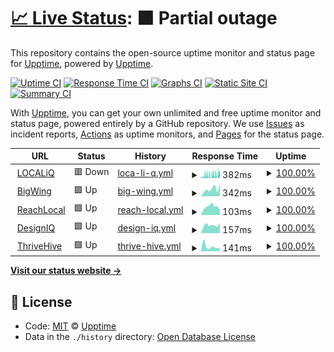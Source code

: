 # [📈 Live Status](https://demo.upptime.js.org): <!--live status--> **🟧 Partial outage**

This repository contains the open-source uptime monitor and status page for [Upptime](https://upptime.js.org), powered by [Upptime](https://github.com/upptime/upptime).

[![Uptime CI](https://github.com/koj-co/upptime/workflows/Uptime%20CI/badge.svg)](https://github.com/koj-co/upptime/actions?query=workflow%3A%22Uptime+CI%22)
[![Response Time CI](https://github.com/koj-co/upptime/workflows/Response%20Time%20CI/badge.svg)](https://github.com/koj-co/upptime/actions?query=workflow%3A%22Response+Time+CI%22)
[![Graphs CI](https://github.com/koj-co/upptime/workflows/Graphs%20CI/badge.svg)](https://github.com/koj-co/upptime/actions?query=workflow%3A%22Graphs+CI%22)
[![Static Site CI](https://github.com/koj-co/upptime/workflows/Static%20Site%20CI/badge.svg)](https://github.com/koj-co/upptime/actions?query=workflow%3A%22Static+Site+CI%22)
[![Summary CI](https://github.com/koj-co/upptime/workflows/Summary%20CI/badge.svg)](https://github.com/koj-co/upptime/actions?query=workflow%3A%22Summary+CI%22)

With [Upptime](https://upptime.js.org), you can get your own unlimited and free uptime monitor and status page, powered entirely by a GitHub repository. We use [Issues](https://github.com/upptime/upptime/issues) as incident reports, [Actions](https://github.com/upptime/upptime/actions) as uptime monitors, and [Pages](https://demo.upptime.js.org) for the status page.

<!--start: status pages-->
<!-- This summary is generated by Upptime (https://github.com/upptime/upptime) -->
<!-- Do not edit this manually, your changes will be overwritten -->
<!-- prettier-ignore -->
| URL | Status | History | Response Time | Uptime |
| --- | ------ | ------- | ------------- | ------ |
| <img alt="" src="https://favicons.githubusercontent.com/localiq.com" height="13"> [LOCALiQ](https://localiq.com) | 🟥 Down | [loca-li-q.yml](https://github.com/bigwing/upptime/commits/HEAD/history/loca-li-q.yml) | <details><summary><img alt="Response time graph" src="./graphs/loca-li-q/response-time-week.png" height="20"> 382ms</summary><br><a href="https://bigwing.github.io/upptime/history/loca-li-q"><img alt="Response time 536" src="https://img.shields.io/endpoint?url=https%3A%2F%2Fraw.githubusercontent.com%2Fbigwing%2Fupptime%2FHEAD%2Fapi%2Floca-li-q%2Fresponse-time.json"></a><br><a href="https://bigwing.github.io/upptime/history/loca-li-q"><img alt="24-hour response time 360" src="https://img.shields.io/endpoint?url=https%3A%2F%2Fraw.githubusercontent.com%2Fbigwing%2Fupptime%2FHEAD%2Fapi%2Floca-li-q%2Fresponse-time-day.json"></a><br><a href="https://bigwing.github.io/upptime/history/loca-li-q"><img alt="7-day response time 382" src="https://img.shields.io/endpoint?url=https%3A%2F%2Fraw.githubusercontent.com%2Fbigwing%2Fupptime%2FHEAD%2Fapi%2Floca-li-q%2Fresponse-time-week.json"></a><br><a href="https://bigwing.github.io/upptime/history/loca-li-q"><img alt="30-day response time 441" src="https://img.shields.io/endpoint?url=https%3A%2F%2Fraw.githubusercontent.com%2Fbigwing%2Fupptime%2FHEAD%2Fapi%2Floca-li-q%2Fresponse-time-month.json"></a><br><a href="https://bigwing.github.io/upptime/history/loca-li-q"><img alt="1-year response time 502" src="https://img.shields.io/endpoint?url=https%3A%2F%2Fraw.githubusercontent.com%2Fbigwing%2Fupptime%2FHEAD%2Fapi%2Floca-li-q%2Fresponse-time-year.json"></a></details> | <details><summary><a href="https://bigwing.github.io/upptime/history/loca-li-q">100.00%</a></summary><a href="https://bigwing.github.io/upptime/history/loca-li-q"><img alt="All-time uptime 100.00%" src="https://img.shields.io/endpoint?url=https%3A%2F%2Fraw.githubusercontent.com%2Fbigwing%2Fupptime%2FHEAD%2Fapi%2Floca-li-q%2Fuptime.json"></a><br><a href="https://bigwing.github.io/upptime/history/loca-li-q"><img alt="24-hour uptime 100.00%" src="https://img.shields.io/endpoint?url=https%3A%2F%2Fraw.githubusercontent.com%2Fbigwing%2Fupptime%2FHEAD%2Fapi%2Floca-li-q%2Fuptime-day.json"></a><br><a href="https://bigwing.github.io/upptime/history/loca-li-q"><img alt="7-day uptime 100.00%" src="https://img.shields.io/endpoint?url=https%3A%2F%2Fraw.githubusercontent.com%2Fbigwing%2Fupptime%2FHEAD%2Fapi%2Floca-li-q%2Fuptime-week.json"></a><br><a href="https://bigwing.github.io/upptime/history/loca-li-q"><img alt="30-day uptime 100.00%" src="https://img.shields.io/endpoint?url=https%3A%2F%2Fraw.githubusercontent.com%2Fbigwing%2Fupptime%2FHEAD%2Fapi%2Floca-li-q%2Fuptime-month.json"></a><br><a href="https://bigwing.github.io/upptime/history/loca-li-q"><img alt="1-year uptime 100.00%" src="https://img.shields.io/endpoint?url=https%3A%2F%2Fraw.githubusercontent.com%2Fbigwing%2Fupptime%2FHEAD%2Fapi%2Floca-li-q%2Fuptime-year.json"></a></details>
| <img alt="" src="https://2jntjtjrd6408dwz2fnxlc1c-wpengine.netdna-ssl.com/wp-content/uploads/2017/04/bigwing_favicon_@2x.png" height="13"> [BigWing](https://bigwing.com) | 🟩 Up | [big-wing.yml](https://github.com/bigwing/upptime/commits/HEAD/history/big-wing.yml) | <details><summary><img alt="Response time graph" src="./graphs/big-wing/response-time-week.png" height="20"> 342ms</summary><br><a href="https://bigwing.github.io/upptime/history/big-wing"><img alt="Response time 349" src="https://img.shields.io/endpoint?url=https%3A%2F%2Fraw.githubusercontent.com%2Fbigwing%2Fupptime%2FHEAD%2Fapi%2Fbig-wing%2Fresponse-time.json"></a><br><a href="https://bigwing.github.io/upptime/history/big-wing"><img alt="24-hour response time 581" src="https://img.shields.io/endpoint?url=https%3A%2F%2Fraw.githubusercontent.com%2Fbigwing%2Fupptime%2FHEAD%2Fapi%2Fbig-wing%2Fresponse-time-day.json"></a><br><a href="https://bigwing.github.io/upptime/history/big-wing"><img alt="7-day response time 342" src="https://img.shields.io/endpoint?url=https%3A%2F%2Fraw.githubusercontent.com%2Fbigwing%2Fupptime%2FHEAD%2Fapi%2Fbig-wing%2Fresponse-time-week.json"></a><br><a href="https://bigwing.github.io/upptime/history/big-wing"><img alt="30-day response time 333" src="https://img.shields.io/endpoint?url=https%3A%2F%2Fraw.githubusercontent.com%2Fbigwing%2Fupptime%2FHEAD%2Fapi%2Fbig-wing%2Fresponse-time-month.json"></a><br><a href="https://bigwing.github.io/upptime/history/big-wing"><img alt="1-year response time 347" src="https://img.shields.io/endpoint?url=https%3A%2F%2Fraw.githubusercontent.com%2Fbigwing%2Fupptime%2FHEAD%2Fapi%2Fbig-wing%2Fresponse-time-year.json"></a></details> | <details><summary><a href="https://bigwing.github.io/upptime/history/big-wing">100.00%</a></summary><a href="https://bigwing.github.io/upptime/history/big-wing"><img alt="All-time uptime 100.00%" src="https://img.shields.io/endpoint?url=https%3A%2F%2Fraw.githubusercontent.com%2Fbigwing%2Fupptime%2FHEAD%2Fapi%2Fbig-wing%2Fuptime.json"></a><br><a href="https://bigwing.github.io/upptime/history/big-wing"><img alt="24-hour uptime 100.00%" src="https://img.shields.io/endpoint?url=https%3A%2F%2Fraw.githubusercontent.com%2Fbigwing%2Fupptime%2FHEAD%2Fapi%2Fbig-wing%2Fuptime-day.json"></a><br><a href="https://bigwing.github.io/upptime/history/big-wing"><img alt="7-day uptime 100.00%" src="https://img.shields.io/endpoint?url=https%3A%2F%2Fraw.githubusercontent.com%2Fbigwing%2Fupptime%2FHEAD%2Fapi%2Fbig-wing%2Fuptime-week.json"></a><br><a href="https://bigwing.github.io/upptime/history/big-wing"><img alt="30-day uptime 100.00%" src="https://img.shields.io/endpoint?url=https%3A%2F%2Fraw.githubusercontent.com%2Fbigwing%2Fupptime%2FHEAD%2Fapi%2Fbig-wing%2Fuptime-month.json"></a><br><a href="https://bigwing.github.io/upptime/history/big-wing"><img alt="1-year uptime 100.00%" src="https://img.shields.io/endpoint?url=https%3A%2F%2Fraw.githubusercontent.com%2Fbigwing%2Fupptime%2FHEAD%2Fapi%2Fbig-wing%2Fuptime-year.json"></a></details>
| <img alt="" src="https://www.reachlocal.com/sites/all/themes/reachlocal_pluto/images/reachlocal_favicon.png" height="13"> [ReachLocal](https://www.reachlocal.com/us/en) | 🟩 Up | [reach-local.yml](https://github.com/bigwing/upptime/commits/HEAD/history/reach-local.yml) | <details><summary><img alt="Response time graph" src="./graphs/reach-local/response-time-week.png" height="20"> 103ms</summary><br><a href="https://bigwing.github.io/upptime/history/reach-local"><img alt="Response time 305" src="https://img.shields.io/endpoint?url=https%3A%2F%2Fraw.githubusercontent.com%2Fbigwing%2Fupptime%2FHEAD%2Fapi%2Freach-local%2Fresponse-time.json"></a><br><a href="https://bigwing.github.io/upptime/history/reach-local"><img alt="24-hour response time 62" src="https://img.shields.io/endpoint?url=https%3A%2F%2Fraw.githubusercontent.com%2Fbigwing%2Fupptime%2FHEAD%2Fapi%2Freach-local%2Fresponse-time-day.json"></a><br><a href="https://bigwing.github.io/upptime/history/reach-local"><img alt="7-day response time 103" src="https://img.shields.io/endpoint?url=https%3A%2F%2Fraw.githubusercontent.com%2Fbigwing%2Fupptime%2FHEAD%2Fapi%2Freach-local%2Fresponse-time-week.json"></a><br><a href="https://bigwing.github.io/upptime/history/reach-local"><img alt="30-day response time 106" src="https://img.shields.io/endpoint?url=https%3A%2F%2Fraw.githubusercontent.com%2Fbigwing%2Fupptime%2FHEAD%2Fapi%2Freach-local%2Fresponse-time-month.json"></a><br><a href="https://bigwing.github.io/upptime/history/reach-local"><img alt="1-year response time 211" src="https://img.shields.io/endpoint?url=https%3A%2F%2Fraw.githubusercontent.com%2Fbigwing%2Fupptime%2FHEAD%2Fapi%2Freach-local%2Fresponse-time-year.json"></a></details> | <details><summary><a href="https://bigwing.github.io/upptime/history/reach-local">100.00%</a></summary><a href="https://bigwing.github.io/upptime/history/reach-local"><img alt="All-time uptime 100.00%" src="https://img.shields.io/endpoint?url=https%3A%2F%2Fraw.githubusercontent.com%2Fbigwing%2Fupptime%2FHEAD%2Fapi%2Freach-local%2Fuptime.json"></a><br><a href="https://bigwing.github.io/upptime/history/reach-local"><img alt="24-hour uptime 100.00%" src="https://img.shields.io/endpoint?url=https%3A%2F%2Fraw.githubusercontent.com%2Fbigwing%2Fupptime%2FHEAD%2Fapi%2Freach-local%2Fuptime-day.json"></a><br><a href="https://bigwing.github.io/upptime/history/reach-local"><img alt="7-day uptime 100.00%" src="https://img.shields.io/endpoint?url=https%3A%2F%2Fraw.githubusercontent.com%2Fbigwing%2Fupptime%2FHEAD%2Fapi%2Freach-local%2Fuptime-week.json"></a><br><a href="https://bigwing.github.io/upptime/history/reach-local"><img alt="30-day uptime 100.00%" src="https://img.shields.io/endpoint?url=https%3A%2F%2Fraw.githubusercontent.com%2Fbigwing%2Fupptime%2FHEAD%2Fapi%2Freach-local%2Fuptime-month.json"></a><br><a href="https://bigwing.github.io/upptime/history/reach-local"><img alt="1-year uptime 100.00%" src="https://img.shields.io/endpoint?url=https%3A%2F%2Fraw.githubusercontent.com%2Fbigwing%2Fupptime%2FHEAD%2Fapi%2Freach-local%2Fuptime-year.json"></a></details>
| <img alt="" src="https://www.designiq.com/wp-content/uploads/2019/02/cropped-favicon-1-192x192.png" height="13"> [DesignIQ](https://www.designiq.com) | 🟩 Up | [design-iq.yml](https://github.com/bigwing/upptime/commits/HEAD/history/design-iq.yml) | <details><summary><img alt="Response time graph" src="./graphs/design-iq/response-time-week.png" height="20"> 157ms</summary><br><a href="https://bigwing.github.io/upptime/history/design-iq"><img alt="Response time 372" src="https://img.shields.io/endpoint?url=https%3A%2F%2Fraw.githubusercontent.com%2Fbigwing%2Fupptime%2FHEAD%2Fapi%2Fdesign-iq%2Fresponse-time.json"></a><br><a href="https://bigwing.github.io/upptime/history/design-iq"><img alt="24-hour response time 203" src="https://img.shields.io/endpoint?url=https%3A%2F%2Fraw.githubusercontent.com%2Fbigwing%2Fupptime%2FHEAD%2Fapi%2Fdesign-iq%2Fresponse-time-day.json"></a><br><a href="https://bigwing.github.io/upptime/history/design-iq"><img alt="7-day response time 157" src="https://img.shields.io/endpoint?url=https%3A%2F%2Fraw.githubusercontent.com%2Fbigwing%2Fupptime%2FHEAD%2Fapi%2Fdesign-iq%2Fresponse-time-week.json"></a><br><a href="https://bigwing.github.io/upptime/history/design-iq"><img alt="30-day response time 276" src="https://img.shields.io/endpoint?url=https%3A%2F%2Fraw.githubusercontent.com%2Fbigwing%2Fupptime%2FHEAD%2Fapi%2Fdesign-iq%2Fresponse-time-month.json"></a><br><a href="https://bigwing.github.io/upptime/history/design-iq"><img alt="1-year response time 400" src="https://img.shields.io/endpoint?url=https%3A%2F%2Fraw.githubusercontent.com%2Fbigwing%2Fupptime%2FHEAD%2Fapi%2Fdesign-iq%2Fresponse-time-year.json"></a></details> | <details><summary><a href="https://bigwing.github.io/upptime/history/design-iq">100.00%</a></summary><a href="https://bigwing.github.io/upptime/history/design-iq"><img alt="All-time uptime 100.00%" src="https://img.shields.io/endpoint?url=https%3A%2F%2Fraw.githubusercontent.com%2Fbigwing%2Fupptime%2FHEAD%2Fapi%2Fdesign-iq%2Fuptime.json"></a><br><a href="https://bigwing.github.io/upptime/history/design-iq"><img alt="24-hour uptime 100.00%" src="https://img.shields.io/endpoint?url=https%3A%2F%2Fraw.githubusercontent.com%2Fbigwing%2Fupptime%2FHEAD%2Fapi%2Fdesign-iq%2Fuptime-day.json"></a><br><a href="https://bigwing.github.io/upptime/history/design-iq"><img alt="7-day uptime 100.00%" src="https://img.shields.io/endpoint?url=https%3A%2F%2Fraw.githubusercontent.com%2Fbigwing%2Fupptime%2FHEAD%2Fapi%2Fdesign-iq%2Fuptime-week.json"></a><br><a href="https://bigwing.github.io/upptime/history/design-iq"><img alt="30-day uptime 100.00%" src="https://img.shields.io/endpoint?url=https%3A%2F%2Fraw.githubusercontent.com%2Fbigwing%2Fupptime%2FHEAD%2Fapi%2Fdesign-iq%2Fuptime-month.json"></a><br><a href="https://bigwing.github.io/upptime/history/design-iq"><img alt="1-year uptime 100.00%" src="https://img.shields.io/endpoint?url=https%3A%2F%2Fraw.githubusercontent.com%2Fbigwing%2Fupptime%2FHEAD%2Fapi%2Fdesign-iq%2Fuptime-year.json"></a></details>
| <img alt="" src="https://thrivehive.com/wp-content/uploads/2019/08/cropped-Hive-gr-32x32.png" height="13"> [ThriveHive](https://thrivehive.com) | 🟩 Up | [thrive-hive.yml](https://github.com/bigwing/upptime/commits/HEAD/history/thrive-hive.yml) | <details><summary><img alt="Response time graph" src="./graphs/thrive-hive/response-time-week.png" height="20"> 141ms</summary><br><a href="https://bigwing.github.io/upptime/history/thrive-hive"><img alt="Response time 228" src="https://img.shields.io/endpoint?url=https%3A%2F%2Fraw.githubusercontent.com%2Fbigwing%2Fupptime%2FHEAD%2Fapi%2Fthrive-hive%2Fresponse-time.json"></a><br><a href="https://bigwing.github.io/upptime/history/thrive-hive"><img alt="24-hour response time 96" src="https://img.shields.io/endpoint?url=https%3A%2F%2Fraw.githubusercontent.com%2Fbigwing%2Fupptime%2FHEAD%2Fapi%2Fthrive-hive%2Fresponse-time-day.json"></a><br><a href="https://bigwing.github.io/upptime/history/thrive-hive"><img alt="7-day response time 141" src="https://img.shields.io/endpoint?url=https%3A%2F%2Fraw.githubusercontent.com%2Fbigwing%2Fupptime%2FHEAD%2Fapi%2Fthrive-hive%2Fresponse-time-week.json"></a><br><a href="https://bigwing.github.io/upptime/history/thrive-hive"><img alt="30-day response time 222" src="https://img.shields.io/endpoint?url=https%3A%2F%2Fraw.githubusercontent.com%2Fbigwing%2Fupptime%2FHEAD%2Fapi%2Fthrive-hive%2Fresponse-time-month.json"></a><br><a href="https://bigwing.github.io/upptime/history/thrive-hive"><img alt="1-year response time 242" src="https://img.shields.io/endpoint?url=https%3A%2F%2Fraw.githubusercontent.com%2Fbigwing%2Fupptime%2FHEAD%2Fapi%2Fthrive-hive%2Fresponse-time-year.json"></a></details> | <details><summary><a href="https://bigwing.github.io/upptime/history/thrive-hive">100.00%</a></summary><a href="https://bigwing.github.io/upptime/history/thrive-hive"><img alt="All-time uptime 100.00%" src="https://img.shields.io/endpoint?url=https%3A%2F%2Fraw.githubusercontent.com%2Fbigwing%2Fupptime%2FHEAD%2Fapi%2Fthrive-hive%2Fuptime.json"></a><br><a href="https://bigwing.github.io/upptime/history/thrive-hive"><img alt="24-hour uptime 100.00%" src="https://img.shields.io/endpoint?url=https%3A%2F%2Fraw.githubusercontent.com%2Fbigwing%2Fupptime%2FHEAD%2Fapi%2Fthrive-hive%2Fuptime-day.json"></a><br><a href="https://bigwing.github.io/upptime/history/thrive-hive"><img alt="7-day uptime 100.00%" src="https://img.shields.io/endpoint?url=https%3A%2F%2Fraw.githubusercontent.com%2Fbigwing%2Fupptime%2FHEAD%2Fapi%2Fthrive-hive%2Fuptime-week.json"></a><br><a href="https://bigwing.github.io/upptime/history/thrive-hive"><img alt="30-day uptime 100.00%" src="https://img.shields.io/endpoint?url=https%3A%2F%2Fraw.githubusercontent.com%2Fbigwing%2Fupptime%2FHEAD%2Fapi%2Fthrive-hive%2Fuptime-month.json"></a><br><a href="https://bigwing.github.io/upptime/history/thrive-hive"><img alt="1-year uptime 100.00%" src="https://img.shields.io/endpoint?url=https%3A%2F%2Fraw.githubusercontent.com%2Fbigwing%2Fupptime%2FHEAD%2Fapi%2Fthrive-hive%2Fuptime-year.json"></a></details>

<!--end: status pages-->

[**Visit our status website →**](https://demo.upptime.js.org)

## 📄 License

- Code: [MIT](./LICENSE) © [Upptime](https://upptime.js.org)
- Data in the `./history` directory: [Open Database License](https://opendatacommons.org/licenses/odbl/1-0/)
